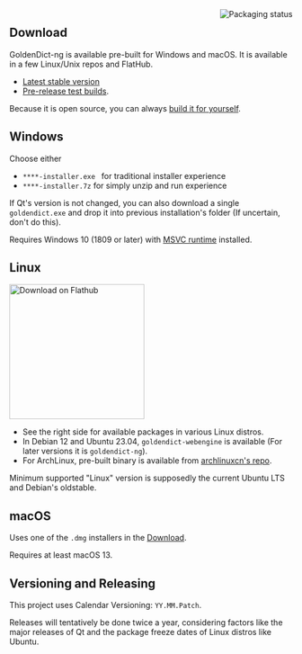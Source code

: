 <a href="https://repology.org/project/goldendict-ng/versions">
    <img src="https://repology.org/badge/vertical-allrepos/goldendict-ng.svg" alt="Packaging status" align="right">
</a>

## Download

GoldenDict-ng is available pre-built for Windows and macOS. It is available in a few Linux/Unix repos and FlatHub.

* [Latest stable version](https://github.com/xiaoyifang/goldendict/releases/latest)
* [Pre-release test builds](https://github.com/xiaoyifang/goldendict/releases).

Because it is open source, you can always [build it for yourself](howto/build_from_source.md).

## Windows

Choose either

* `****-installer.exe ` for traditional installer experience
* `****-installer.7z` for simply unzip and run experience

If Qt's version is not changed, you can also download a single `goldendict.exe` and drop it into previous installation's folder (If uncertain, don't do this).

Requires Windows 10 (1809 or later) with [MSVC runtime](https://learn.microsoft.com/en-us/cpp/windows/latest-supported-vc-redist?view=msvc-170#latest-microsoft-visual-c-redistributable-version) installed.

## Linux

<a href='https://flathub.org/apps/io.github.xiaoyifang.goldendict_ng'><img width='240' alt='Download on Flathub' src='https://dl.flathub.org/assets/badges/flathub-badge-en.svg'/></a>

* See the right side for available packages in various Linux distros.
* In Debian 12 and Ubuntu 23.04, `goldendict-webengine` is available (For later versions it is `goldendict-ng`).
* For ArchLinux, pre-built binary is available from [archlinuxcn's repo](https://github.com/archlinuxcn/repo/tree/master/archlinuxcn/goldendict-ng-git).

Minimum supported "Linux" version is supposedly the current Ubuntu LTS and Debian's oldstable.

## macOS

Uses one of the `.dmg` installers in the [Download](#download).

Requires at least macOS 13.

## Versioning and Releasing

This project uses Calendar Versioning: `YY.MM.Patch`.

Releases will tentatively be done twice a year, considering factors like the major releases of Qt and the package freeze dates of Linux distros like Ubuntu.
